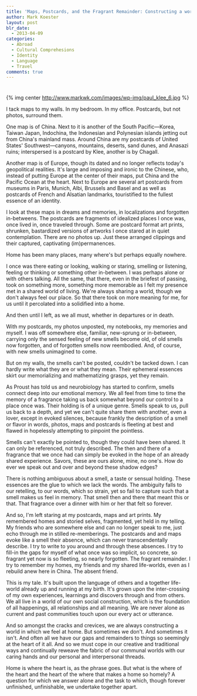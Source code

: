 ```yaml
---
title: 'Maps, Postcards, and the Fragrant Remainder: Constructing a world that feels like home'
author: Mark Koester
layout: post
blr_date:
  - 2013-04-09
categories:
  - Abroad
  - Cultural Comprehesions
  - Identity
  - Language
  - Travel
comments: true
---
```

# 

{% img center http://www.markwk.com/images/wp-img/paul_klee_6.jpg %}

I tack maps to my walls. In my bedroom. In my office. Postcards, but not photos, surround them.

One map is of China. Next to it is another of the South Pacific—Korea, Taiwan Japan, Indochina, the Indonesian and Polynesian islands jetting out from China's mainland mass. Around China are my postcards of United States' Southwest—canyons, mountains, deserts, sand dunes, and Anasazi ruins; interspersed is a postcard by Klee, another is by Chagall.

Another map is of Europe, though its dated and no longer reflects today's geopolitical realities. It's large and imposing and ironic to the Chinese, who, instead of putting Europe at the center of their maps, put China and the Pacific Ocean at the heart. Next to Europe are several art postcards from museums in Paris, Munich, Albi, Brussels and Basel and as well as postcards of French and Alsatian landmarks, touristified to the fullest essence of an identity.

I look at these maps in dreams and memories, in localizations and forgotten in-betweens. The postcards are fragments of idealized places I once was, once lived in, once traveled through. Some are postcard format art prints, shrunken, bastardized versions of artworks I once stared at in quiet contemplation. There are no photos up. Just these arranged clippings and their captured, captivating (im)permanences.

Home has been many places, many where's but perhaps equally nowhere.

I once was there eating or looking, walking or staring, smelling or listening, feeling or thinking or something other in-between. I was perhaps alone or with others talking. All the same, that there, even in the briefest of passing, took on something more, something more memorable as I felt my presence met in a shared world of living. We're always sharing a world, though we don't always feel our place. So that there took on more meaning for me, for us until it percolated into a solidified into a home.

And then until I left, as we all must, whether in departures or in death.

With my postcards, my photos unposted, my notebooks, my memories and myself. I was off somewhere else, familiar, new-sprung or in-between, carrying only the sensed feeling of new smells become old, of old smells now forgotten, and of forgotten smells now reembodied. And, of course, with new smells unimagined to come.

But on my walls, the smells can't be posted, couldn't be tacked down. I can hardly write what they are or what they mean. Their ephemeral essences skirt our memorializing and mathematizing grasps, yet they remain.

As Proust has told us and neurobiology has started to confirm, smells connect deep into our emotional memory. We all feel from time to time the memory of a fragrance taking us back somewhat beyond our control to a place once was. Their holding is of a unique genre. Smells speak to us, pull us back to a depth, and yet we can't quite share them with another, even a lover, except in evoked silences, because frankly the description of a smell or flavor in words, photos, maps and postcards is fleeting at best and flawed in hopelessly attempting to pinpoint the pointless.

Smells can't exactly be pointed to, though they could have been shared. It can only be referenced, not truly described. The then and there of a fragrance that we once had can simply be evoked in the hope of an already shared experience. Savors, these are ours alone, mine, no one's. How do ever we speak out and over and beyond these shadow edges?

There is nothing ambiguous about a smell, a taste or sensual holding. These essences are the glue to which we lack the words. The ambiguity falls to our retelling, to our words, which so strain, yet so fail to capture such that a smell makes us feel in memory. That smell then and there that meant this or that. That fragrance over a dinner with him or her that felt so forever.

And so, I'm left staring at my postcards, maps and art prints. My remembered homes and storied selves, fragmented, yet held in my telling. My friends who are somewhere else and can no longer speak to me, just echo through me in stilled re-memberings. The postcards and and maps evoke like a smell their absence, which can never transcendentally describe. I try to write to you around and through these absences. I try to fill-in the gaps for myself of what once was so implicit, so concrete, so fragrant yet now is so fleeting, so nearly forgotten. The fragrant remainder. I try to remember my homes, my friends and my shared life-worlds, even as I rebuild anew here in China. The absent friend.

This is my tale. It's built upon the language of others and a together life-world already up and running at my birth. It's grown upon the inter-crossing of my own experiences, learnings and discovers through and from others. We all live in a world of our own social construction, which is the foundation of all happenings, all relationships and all meaning. We are never alone as current and past communities touch upon our every act or utterance.

And so amongst the cracks and crevices, we are always constructing a world in which we feel at home. But sometimes we don't. And sometimes it isn't. And often all we have our gaps and remainders to things so seemingly at the heart of it all. And so we must cope in our creative and traditional ways and continually reweave the fabric of our communal worlds with our caring hands and our personal and interpersonal threads.

Home is where the heart is, as the phrase goes. But what is the where of the heart and the heart of the where that makes a home so homely? A question for which we answer alone and the task to which, though forever unfinished, unfinishable, we undertake together apart.